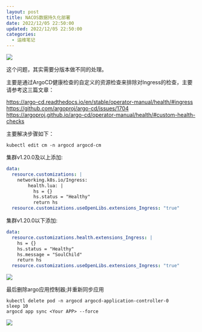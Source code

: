 ```yaml
---
layout: post
title: NACOS数据持久化部署
date: 2022/12/05 22:50:00
updated: 2022/12/05 22:50:00
categories:
  - 运维笔记
---
```

  
![](https://resource.static.tencent.itan90.cn/202212/167025207810926729.png)

这个问题，其实需要分版本做不同的处理。

主要是通过ArgoCD健康检查的自定义的资源检查来排除对Ingress的检查，主要请参考这三篇文章：

https://argo-cd.readthedocs.io/en/stable/operator-manual/health/#ingress
https://github.com/argoproj/argo-cd/issues/1704   
https://argoproj.github.io/argo-cd/operator-manual/health/#custom-health-checks  

主要解决步骤如下：

``` shell
kubectl edit cm -n argocd argocd-cm
```

集群v1.20.0及以上添加:

```yaml
data:
  resource.customizations: |
    networking.k8s.io/Ingress:
        health.lua: |
          hs = {}
          hs.status = "Healthy"
          return hs
  resource.customizations.useOpenLibs.extensions_Ingress: "true"
```

集群v1.20.0以下添加:

```yaml
data:
  resource.customizations.health.extensions_Ingress: |
    hs = {}
    hs.status = "Healthy"
    hs.message = "SoulChild"
    return hs
  resource.customizations.useOpenLibs.extensions_Ingress: "true"
```

![](https://resource.static.tencent.itan90.cn/mac_pic/2022-12-05/9ZSxnI.png)


最后删除argo应用控制器;并重新同步应用

```shell
kubectl delete pod -n argocd argocd-application-controller-0
sleep 10
argocd app sync <Your APP> --force
```

![](https://resource.static.tencent.itan90.cn/mac_pic/2022-12-05/2MwR8V.png)